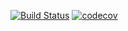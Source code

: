 [![Build Status](https://travis-ci.org/VadimShein/job4j_dreamjob.svg?branch=master)](https://travis-ci.org/VadimShein/job4j_dreamjob)
[![codecov](https://codecov.io/gh/VadimShein/job4j_dreamjob/branch/master/graph/badge.svg)](https://codecov.io/gh/VadimShein/job4j_dreamjob)